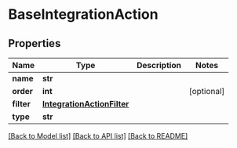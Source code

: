 # BaseIntegrationAction

## Properties
Name | Type | Description | Notes
------------ | ------------- | ------------- | -------------
**name** | **str** |  | 
**order** | **int** |  | [optional] 
**filter** | [**IntegrationActionFilter**](IntegrationActionFilter.md) |  | 
**type** | **str** |  | 

[[Back to Model list]](../README.md#documentation-for-models) [[Back to API list]](../README.md#documentation-for-api-endpoints) [[Back to README]](../README.md)


